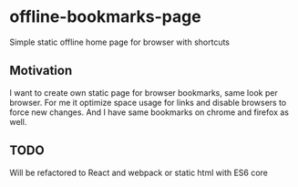 # offline-bookmarks-page
Simple static offline home page for browser with shortcuts

## Motivation
I want to create own static page for browser bookmarks, same look per browser.
For me it optimize space usage for links and disable browsers to force
new changes. And I have same bookmarks on chrome and firefox as well.

## TODO
Will be refactored to React and webpack or static html with ES6 core
